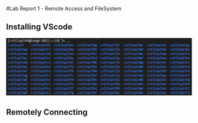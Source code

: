 #Lab Report 1 - Remote Access and FileSystem

## Installing VScode
![image](command.png)

## Remotely Connecting
